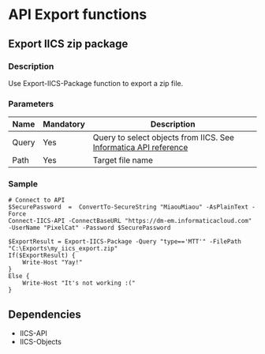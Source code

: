 # API Export functions 
## Export IICS zip package
### Description
Use Export-IICS-Package function to export a zip file.

### Parameters
|Name|Mandatory|Description|
|---|---|---|
|Query|Yes|Query to select objects from IICS. See [Informatica API reference](https://docs.informatica.com/integration-cloud/cloud-platform/current-version/rest-api-reference/platform-rest-api-version-3-resources/objects.html) |
|Path|Yes|Target file name|

### Sample

    # Connect to API
    $SecurePassword  =  ConvertTo-SecureString "MiaouMiaou" -AsPlainText -Force
    Connect-IICS-API -ConnectBaseURL "https://dm-em.informaticacloud.com" -UserName "PixelCat" -Password $SecurePassword

    $ExportResult = Export-IICS-Package -Query "type=='MTT'" -FilePath "C:\Exports\my_iics_export.zip"
    If($ExportResult) {
        Write-Host "Yay!"
    }
    Else {
        Write-Host "It's not working :("
    }

## Dependencies
* IICS-API
* IICS-Objects
